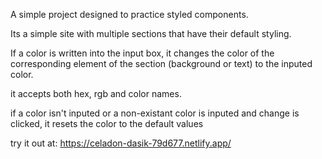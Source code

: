 A simple project designed to practice styled components.

Its a simple site with multiple sections that have their default styling. 

If a color is written into the input box, it changes the color of the corresponding element of the section (background or text) to the inputed color.

it accepts both hex, rgb and color names.

if a color isn't inputed or a non-existant color is inputed and change is clicked, it resets the color to the default values

try it out at: https://celadon-dasik-79d677.netlify.app/
